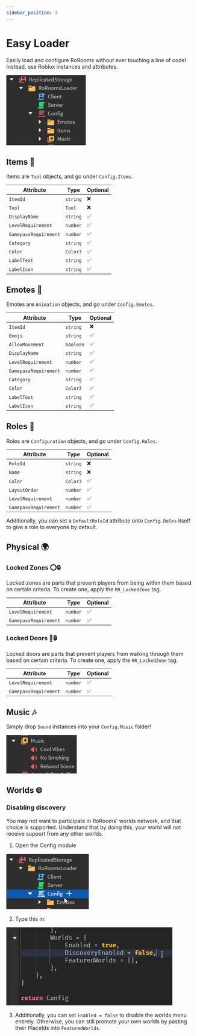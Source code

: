 ```yaml
---
sidebar_position: 3
---
```


# Easy Loader

Easily load and configure RoRooms without ever touching a line of code! Instead, use Roblox instances and attributes.

![alt text](image.png)

## Items 🔧

Items are `Tool` objects, and go under `Config.Items`.

| Attribute             | Type     | Optional |
| --------------------- | -------- | -------- |
| `ItemId`              | `string` | ❌        |
| `Tool`                | `Tool`   | ❌        |
| `DisplayName`         | `string` | ✅        |
| `LevelRequirement`    | `number` | ✅        |
| `GamepassRequirement` | `number` | ✅        |
| `Category`            | `string` | ✅        |
| `Color`               | `Color3` | ✅        |
| `LabelText`           | `string` | ✅        |
| `LabelIcon`           | `string` | ✅        |

## Emotes 💃

Emotes are `Animation` objects, and go under `Config.Emotes`.

| Attribute             | Type      | Optional |
| --------------------- | --------- | -------- |
| `ItemId`              | `string`  | ❌        |
| `Emoji`               | `string`  | ✅        |
| `AllowMovement`       | `boolean` | ✅        |
| `DisplayName`         | `string`  | ✅        |
| `LevelRequirement`    | `number`  | ✅        |
| `GamepassRequirement` | `number`  | ✅        |
| `Category`            | `string`  | ✅        |
| `Color`               | `Color3`  | ✅        |
| `LabelText`           | `string`  | ✅        |
| `LabelIcon`           | `string`  | ✅        |

## Roles 🔳

Roles are `Configuration` objects, and go under `Config.Roles`.

| Attribute             | Type     | Optional |
| --------------------- | -------- | -------- |
| `RoleId`              | `string` | ❌        |
| `Name`                | `string` | ❌        |
| `Color`               | `Color3` | ✅        |
| `LayoutOrder`         | `number` | ✅        |
| `LevelRequirement`    | `number` | ✅        |
| `GamepassRequirement` | `number` | ✅        |

Additionally, you can set a `DefaultRoleId` attribute onto `Config.Roles` itself to give a role to everyone by default.

## Physical 🌍

### Locked Zones ⭕🔒

Locked zones are parts that prevent players from being within them based on certain criteria. To create one, apply the `RR_LockedZone` tag.

| Attribute             | Type     | Optional |
| --------------------- | -------- | -------- |
| `LevelRequirement`    | `number` | ✅        |
| `GamepassRequirement` | `number` | ✅        |

### Locked Doors 🚪🔒

Locked doors are parts that prevent players from walking through them based on certain criteria. To create one, apply the `RR_LockedZone` tag.

| Attribute             | Type     | Optional |
| --------------------- | -------- | -------- |
| `LevelRequirement`    | `number` | ✅        |
| `GamepassRequirement` | `number` | ✅        |

## Music 🎶

Simply drop `Sound` instances into your `Config.Music` folder!

![alt text](image-1.png)

## Worlds 🌐

### Disabling discovery

You may not want to participate in RoRooms' worlds network, and that choice is supported. Understand that by doing this, your world will not receive support from any other worlds.

1. Open the Config module

![alt text](image-2.png)

2. Type this in:

![alt text](image-4.png)

3. Additionally, you can set `Enabled = false` to disable the worlds menu entirely. Otherwise, you can still promote your own worlds by pasting their PlaceIds into `FeaturedWorlds`.